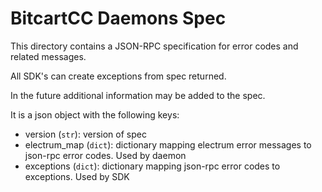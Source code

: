 # BitcartCC Daemons Spec

This directory contains a JSON-RPC specification for error codes and related messages.

All SDK's can create exceptions from spec returned.

In the future additional information may be added to the spec.

It is a json object with the following keys:

- version (`str`): version of spec
- electrum_map (`dict`): dictionary mapping electrum error messages to json-rpc error codes. Used by daemon
- exceptions (`dict`): dictionary mapping json-rpc error codes to exceptions. Used by SDK